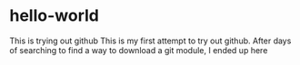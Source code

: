 # hello-world
This is trying out github
This is my first attempt to try out github.  After days of searching to find a way to download a git module, I ended up here
